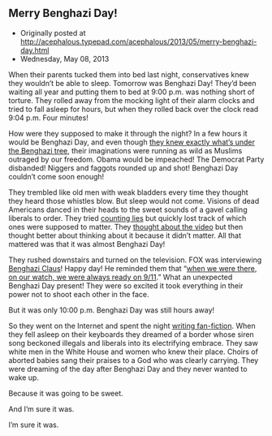 ## Merry Benghazi Day!

 * Originally posted at http://acephalous.typepad.com/acephalous/2013/05/merry-benghazi-day.html
 * Wednesday, May 08, 2013



When their parents tucked them into bed last night, conservatives 
knew they wouldn’t be able to sleep. Tomorrow was Benghazi Day! They’d 
been waiting all year and putting them to bed at 9:00 p.m. was nothing 
short of torture. They rolled away from the mocking light of their alarm
 clocks and tried to fall asleep for hours, but when they rolled back 
over the clock read 9:04 p.m. Four minutes!

How were they supposed to make it through the night? In a few hours it would be Benghazi Day, and even though [they knew exactly what’s under the Benghazi tree](http://mediamatters.org/blog/2013/05/06/weekly-standard-accidentally-disproves-central/193917),
 their imaginations were running as wild as Muslims outraged by our 
freedom. Obama would be impeached! The Democrat Party disbanded! Niggers
 and faggots rounded up and shot! Benghazi Day couldn’t come soon 
enough!

They trembled like old men with weak bladders every time they thought
 they heard those whistles blow. But sleep would not come. Visions of 
dead Americans danced in their heads to the sweet sounds of a gavel 
calling liberals to order. They tried [counting lies](http://www.breitbart.com/Big-Peace/2013/05/08/Live-Updates-Benghazi-Hearing) but quickly lost track of which ones were supposed to matter. They [thought about the video](http://hotair.com/archives/2013/05/08/open-thread-benghazi-hearing-in-house-oversight-committee/)
 but then thought better about thinking about it because it didn’t 
matter. All that mattered was that it was almost Benghazi Day!

They rushed downstairs and turned on the television. FOX was interviewing [Benghazi Claus](http://hotair.com/archives/2013/05/08/cheney-on-benghazi-i-cannot-understand-why-they-werent-ready-to-go/)! Happy day! He reminded them that “[when we were there, on our watch, we were always ready on 9/11](http://hotair.com/archives/2013/05/08/cheney-on-benghazi-i-cannot-understand-why-they-werent-ready-to-go/).”
 What an unexpected Benghazi Day present! They were so excited it took 
everything in their power not to shoot each other in the face.

But it was only 10:00 p.m. Benghazi Day was still hours away!

So they went on the Internet and spent the night [writing fan-fiction](http://www.wnd.com/2013/05/obamas-departure-predicted-as-congress-focuses-on-cover-up/?cat\_orig=politics).
 When they fell asleep on their keyboards they dreamed of a border whose
 siren song beckoned illegals and liberals into its electrifying 
embrace. They saw white men in the White House and women who knew their 
place. Choirs of aborted babies sang their praises to a God who was 
clearly carrying. They were dreaming of the day after Benghazi Day and 
they never wanted to wake up.

Because it was going to be sweet.

And I’m sure it was.

I’m sure it was.

		
